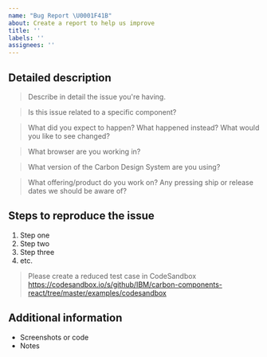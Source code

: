 ```yaml
---
name: "Bug Report \U0001F41B"
about: Create a report to help us improve
title: ''
labels: ''
assignees: ''
---
```


<!-- Feel free to remove sections that aren't relevant.

## Title line template: [Title]: Brief description

-->

## Detailed description

> Describe in detail the issue you're having.

> Is this issue related to a specific component?

> What did you expect to happen? What happened instead? What would you like to see changed?

> What browser are you working in?

> What version of the Carbon Design System are you using?

> What offering/product do you work on? Any pressing ship or release dates we should be aware of?

## Steps to reproduce the issue

1. Step one
2. Step two
3. Step three
4. etc.

> Please create a reduced test case in CodeSandbox
> https://codesandbox.io/s/github/IBM/carbon-components-react/tree/master/examples/codesandbox

## Additional information

- Screenshots or code
- Notes
